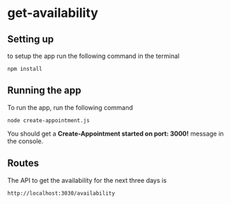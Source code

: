 # get-availability

## Setting up

to setup the app run the following command in the terminal
```
npm install
```

## Running the app

To run the app, run the following command
```
node create-appointment.js
```
You should get a **Create-Appointment started on port: 3000!** message in the console.

## Routes

The API to get the availability for the next three days is
```
http://localhost:3030/availability
```
